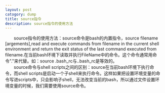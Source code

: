 ```yaml
---
layout: post
catogory: dump
title: source指令
description: source指令的使用方法
---
```


　　source指令的使用方法：source命令是bash的内置指令，source filename [argements],read and execute commands from filename in the current shell environment and return the exit status of the last command executed from filename.在当前bash环境下读取并执行FileName中的命令。这个命令通常用命令"."来代替。如：source .bash_rc与..bash_rc是等效的。<br>
　　source命令与shell scripts之间的区别：source在当前bash环境下执行命令，而shell scripts是启动一个子shell来执行命令。这样如果把设置环境变量的命令写进scripts中，只会影响子shell，无法改变当前的bash，所以通过文件设置环境变量的时候，我们需要使用source命令。